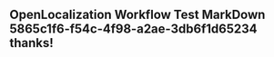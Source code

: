 <properties
ms.topic="hero-topic"
ms.test1="hero-topic"
ms.test2="test"/>

## OpenLocalization Workflow Test MarkDown 5865c1f6-f54c-4f98-a2ae-3db6f1d65234 thanks!
